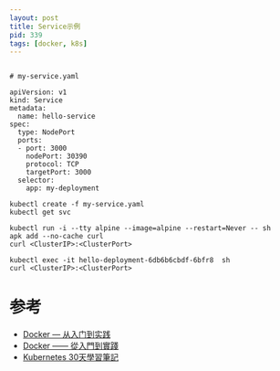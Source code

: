 ```yaml
---
layout: post
title: Service示例
pid: 339
tags: [docker, k8s]
---
```


```demo

# my-service.yaml

apiVersion: v1
kind: Service
metadata:
  name: hello-service
spec:
  type: NodePort
  ports:
  - port: 3000
    nodePort: 30390
	protocol: TCP
	targetPort: 3000
  selector:
    app: my-deployment

kubectl create -f my-service.yaml
kubectl get svc

kubectl run -i --tty alpine --image=alpine --restart=Never -- sh
apk add --no-cache curl
curl <ClusterIP>:<ClusterPort>

kubectl exec -it hello-deployment-6db6b6cbdf-6bfr8  sh
curl <ClusterIP>:<ClusterPort>
```

# 参考

+ [Docker — 从入门到实践](https://github.com/yeasy/docker_practice/)
+ [Docker —— 從入門到實踐](https://philipzheng.gitbooks.io/docker_practice/content/)
+ [Kubernetes 30天學習筆記](https://github.com/zxcvbnius/k8s-30-day-sharing)